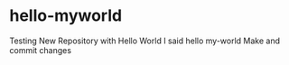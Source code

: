 # hello-myworld
Testing New Repository with Hello World I said hello my-world
Make and commit changes 
